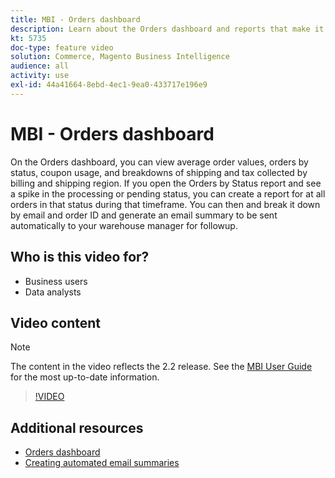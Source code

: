 ```yaml
---
title: MBI - Orders dashboard
description: Learn about the Orders dashboard and reports that make it easy to manage orders and product sales.
kt: 5735
doc-type: feature video
solution: Commerce, Magento Business Intelligence
audience: all
activity: use
exl-id: 44a41664-8ebd-4ec1-9ea0-433717e196e9
---
```

# MBI - Orders dashboard

On the Orders dashboard, you can view average order values, orders by status, coupon usage, and breakdowns of shipping and tax collected by
billing and shipping region. If you open the Orders by Status report and see a spike in the processing or pending status, you can create a report for at all orders in that status during that timeframe. You can then and break it down by email and order ID and generate an email
summary to be sent automatically to your warehouse manager for followup.


## Who is this video for?

- Business users
- Data analysts

## Video content

>[!NOTE]
>
>The content in the video reflects the 2.2 release. See the [MBI User Guide](https://docs.magento.com/mbi/) for the most up-to-date information.

>[!VIDEO](https://video.tv.adobe.com/v/35989?quality=12&learn=on)

## Additional resources

- [Orders dashboard](https://docs.magento.com/mbi/data-user/dashboards/dashboards-pro.html#orders)
- [Creating automated email summaries](https://docs.magento.com/mbi/data-user/export-data/email-summaries.html)

